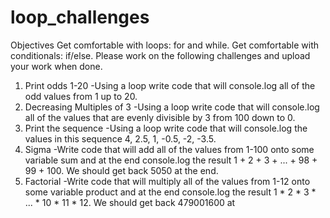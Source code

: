# loop_challenges

Objectives
Get comfortable with loops: for and while.
Get comfortable with conditionals: if/else.
Please work on the following challenges and upload your work when done.

1. Print odds 1-20
	-Using a loop write code that will console.log all of the odd values from 1 up to 20.
2. Decreasing Multiples of 3
	-Using a loop write code that will console.log all of the values that are evenly divisible by 3 from 100 down to 0.
3. Print the sequence
	-Using a loop write code that will console.log the values in this sequence 4, 2.5, 1, -0.5, -2, -3.5.
4. Sigma
	-Write code that will add all of the values from 1-100 onto some variable sum and at the end console.log the result 1 + 2 + 3 + ... + 98 + 99 + 100. We should get back 5050 at the end.
5. Factorial
	-Write code that will multiply all of the values from 1-12 onto some variable product and at the end console.log the result 1 * 2 * 3 * ... * 10 * 11 * 12. We should get back 479001600 at
